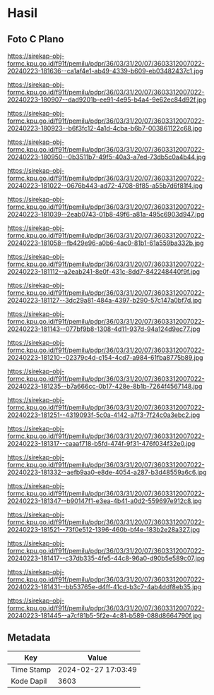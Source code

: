 # Hasil

## Foto C Plano

https://sirekap-obj-formc.kpu.go.id/f91f/pemilu/pdpr/36/03/31/20/07/3603312007022-20240223-181636--ca1af4e1-ab49-4339-b609-eb03482437c1.jpg

https://sirekap-obj-formc.kpu.go.id/f91f/pemilu/pdpr/36/03/31/20/07/3603312007022-20240223-180907--dad9201b-ee91-4e95-b4a4-9e62ec84d92f.jpg

https://sirekap-obj-formc.kpu.go.id/f91f/pemilu/pdpr/36/03/31/20/07/3603312007022-20240223-180923--b6f3fc12-4a1d-4cba-b6b7-003861122c68.jpg

https://sirekap-obj-formc.kpu.go.id/f91f/pemilu/pdpr/36/03/31/20/07/3603312007022-20240223-180950--0b3511b7-49f5-40a3-a7ed-73db5c0a4b44.jpg

https://sirekap-obj-formc.kpu.go.id/f91f/pemilu/pdpr/36/03/31/20/07/3603312007022-20240223-181022--0676b443-ad72-4708-8f85-a55b7d6f81f4.jpg

https://sirekap-obj-formc.kpu.go.id/f91f/pemilu/pdpr/36/03/31/20/07/3603312007022-20240223-181039--2eab0743-01b8-49f6-a81a-495c6903d947.jpg

https://sirekap-obj-formc.kpu.go.id/f91f/pemilu/pdpr/36/03/31/20/07/3603312007022-20240223-181058--fb429e96-a0b6-4ac0-81b1-61a559ba332b.jpg

https://sirekap-obj-formc.kpu.go.id/f91f/pemilu/pdpr/36/03/31/20/07/3603312007022-20240223-181112--a2eab241-8e0f-431c-8dd7-842248440f9f.jpg

https://sirekap-obj-formc.kpu.go.id/f91f/pemilu/pdpr/36/03/31/20/07/3603312007022-20240223-181127--3dc29a81-484a-4397-b290-57c147a0bf7d.jpg

https://sirekap-obj-formc.kpu.go.id/f91f/pemilu/pdpr/36/03/31/20/07/3603312007022-20240223-181143--077bf9b8-1308-4d11-937d-94a124d9ec77.jpg

https://sirekap-obj-formc.kpu.go.id/f91f/pemilu/pdpr/36/03/31/20/07/3603312007022-20240223-181210--02379c4d-c154-4cd7-a984-61fba8775b89.jpg

https://sirekap-obj-formc.kpu.go.id/f91f/pemilu/pdpr/36/03/31/20/07/3603312007022-20240223-181235--b7a666cc-0b17-428e-8b1b-7264f4567148.jpg

https://sirekap-obj-formc.kpu.go.id/f91f/pemilu/pdpr/36/03/31/20/07/3603312007022-20240223-181251--4319093f-5c0a-4142-a7f3-7f24c0a3ebc2.jpg

https://sirekap-obj-formc.kpu.go.id/f91f/pemilu/pdpr/36/03/31/20/07/3603312007022-20240223-181317--caaaf718-b5fd-474f-9f31-476f034f32e0.jpg

https://sirekap-obj-formc.kpu.go.id/f91f/pemilu/pdpr/36/03/31/20/07/3603312007022-20240223-181332--aefb9aa0-e8de-4054-a287-b3d48559a6c6.jpg

https://sirekap-obj-formc.kpu.go.id/f91f/pemilu/pdpr/36/03/31/20/07/3603312007022-20240223-181347--b90147f1-e3ea-4b41-a0d2-559697e912c8.jpg

https://sirekap-obj-formc.kpu.go.id/f91f/pemilu/pdpr/36/03/31/20/07/3603312007022-20240223-181521--73f0e512-1396-460b-bf4e-183b2e28a327.jpg

https://sirekap-obj-formc.kpu.go.id/f91f/pemilu/pdpr/36/03/31/20/07/3603312007022-20240223-181417--c37db335-4fe5-44c8-96a0-d90b5e589c07.jpg

https://sirekap-obj-formc.kpu.go.id/f91f/pemilu/pdpr/36/03/31/20/07/3603312007022-20240223-181431--bb53765e-d4ff-41cd-b3c7-4ab4ddf8eb35.jpg

https://sirekap-obj-formc.kpu.go.id/f91f/pemilu/pdpr/36/03/31/20/07/3603312007022-20240223-181445--a7cf81b5-5f2e-4c81-b589-088d8664790f.jpg


## Metadata

| Key        | Value               |
| ---------- | ------------------- |
| Time Stamp | 2024-02-27 17:03:49 |
| Kode Dapil | 3603                |



